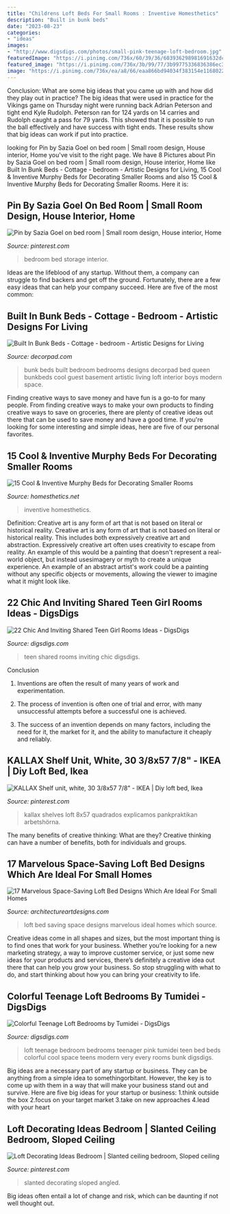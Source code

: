 ```yaml
---
title: "Childrens Loft Beds For Small Rooms : Inventive Homesthetics"
description: "Built in bunk beds"
date: "2023-08-23"
categories:
- "ideas"
images:
- "http://www.digsdigs.com/photos/small-pink-teenage-loft-bedroom.jpg"
featuredImage: "https://i.pinimg.com/736x/60/39/36/603936298981691632dc88b1d617ab4e.jpg"
featured_image: "https://i.pinimg.com/736x/3b/99/77/3b99775336836386ec3dab13cfe2d222.jpg"
image: "https://i.pinimg.com/736x/ea/a8/66/eaa866bd94034f383154e1168022c527--platform-bed-storage-platform-bedroom.jpg"
---
```



Conclusion: What are some big ideas that you came up with and how did they play out in practice?
The big ideas that were used in practice for the Vikings game on Thursday night were running back Adrian Peterson and tight end Kyle Rudolph. Peterson ran for 124 yards on 14 carries and Rudolph caught a pass for 79 yards. This showed that it is possible to run the ball effectively and have success with tight ends. These results show that big ideas can work if put into practice.

	

		
looking for Pin by Sazia Goel on bed room | Small room design, House interior, Home you've visit to the right page. We have 8 Pictures about Pin by Sazia Goel on bed room | Small room design, House interior, Home like Built In Bunk Beds - Cottage - bedroom - Artistic Designs for Living, 15 Cool &amp; Inventive Murphy Beds for Decorating Smaller Rooms and also 15 Cool &amp; Inventive Murphy Beds for Decorating Smaller Rooms. Here it is:
		
    
## Pin By Sazia Goel On Bed Room | Small Room Design, House Interior, Home

<img loading=lazy src="https://i.pinimg.com/736x/ea/a8/66/eaa866bd94034f383154e1168022c527--platform-bed-storage-platform-bedroom.jpg" onerror="this.onerror=null;this.src='https://tse1.mm.bing.net/th?id=OIP.WutVGnNiIiMHf-VwoPMXTgHaLH&amp;pid=15.1';" alt="Pin by Sazia Goel on bed room | Small room design, House interior, Home">

_Source: pinterest.com_

>bedroom bed storage interior. 

	

Ideas are the lifeblood of any startup. Without them, a company can struggle to find backers and get off the ground. Fortunately, there are a few easy ideas that can help your company succeed. Here are five of the most common: 

    
## Built In Bunk Beds - Cottage - Bedroom - Artistic Designs For Living

<img loading=lazy src="http://cdn.decorpad.com/photos/2014/01/01/9b94d35dbb36.jpg" onerror="this.onerror=null;this.src='https://tse4.mm.bing.net/th?id=OIP.6V8Luytdd7r2zn9IXrxFUwHaLH&amp;pid=15.1';" alt="Built In Bunk Beds - Cottage - bedroom - Artistic Designs for Living">

_Source: decorpad.com_

>bunk beds built bedroom bedrooms designs decorpad bed queen bunkbeds cool guest basement artistic living loft interior boys modern space. 

	

Finding creative ways to save money and have fun is a go-to for many people. From finding creative ways to make your own products to finding creative ways to save on groceries, there are plenty of creative ideas out there that can be used to save money and have a good time. If you're looking for some interesting and simple ideas, here are five of our personal favorites.

    
## 15 Cool &amp; Inventive Murphy Beds For Decorating Smaller Rooms

<img loading=lazy src="https://cdn.homesthetics.net/wp-content/uploads/2014/04/15-Cool-Inventive-Murphy-Beds-for-Decorating-Smaller-Rooms-homesthetics-12.jpg" onerror="this.onerror=null;this.src='https://tse3.mm.bing.net/th?id=OIP.CT8rtFnVtHDXP75JpOvoXAHaJ4&amp;pid=15.1';" alt="15 Cool &amp; Inventive Murphy Beds for Decorating Smaller Rooms">

_Source: homesthetics.net_

>inventive homesthetics. 

	

Definition: Creative art is any form of art that is not based on literal or historical reality.
Creative art is any form of art that is not based on literal or historical reality. This includes both expressively creative art and abstraction. Expressively creative art often uses creativity to escape from reality. An example of this would be a painting that doesn't represent a real-world object, but instead usesimagery or myth to create a unique experience. An example of an abstract artist's work could be a painting without any specific objects or movements, allowing the viewer to imagine what it might look like.

    
## 22 Chic And Inviting Shared Teen Girl Rooms Ideas - DigsDigs

<img loading=lazy src="https://www.digsdigs.com/photos/chic-and-inviting-shared-teen-girl-rooms-ideas-11.jpg" onerror="this.onerror=null;this.src='https://tse3.mm.bing.net/th?id=OIP.FbbFW2VVomJEEsWn5xfJmgHaLH&amp;pid=15.1';" alt="22 Chic And Inviting Shared Teen Girl Rooms Ideas - DigsDigs">

_Source: digsdigs.com_

>teen shared rooms inviting chic digsdigs. 

	

Conclusion
1. Inventions are often the result of many years of work and experimentation.
2. The process of invention is often one of trial and error, with many unsuccessful attempts before a successful one is achieved.

3. The success of an invention depends on many factors, including the need for it, the market for it, and the ability to manufacture it cheaply and reliably.

    
## KALLAX Shelf Unit, White, 30 3/8x57 7/8&quot; - IKEA | Diy Loft Bed, Ikea

<img loading=lazy src="https://i.pinimg.com/736x/60/39/36/603936298981691632dc88b1d617ab4e.jpg" onerror="this.onerror=null;this.src='https://tse1.mm.bing.net/th?id=OIP.toOvVMdSwgeDWlQ3fbULkQHaMR&amp;pid=15.1';" alt="KALLAX Shelf unit, white, 30 3/8x57 7/8&quot; - IKEA | Diy loft bed, Ikea">

_Source: pinterest.com_

>kallax shelves loft 8x57 quadrados explicamos pankpraktikan arbetshörna. 

	

The many benefits of creative thinking: What are they?
Creative thinking can have a number of benefits, both for individuals and groups.

    
## 17 Marvelous Space-Saving Loft Bed Designs Which Are Ideal For Small Homes

<img loading=lazy src="https://www.architectureartdesigns.com/wp-content/uploads/2016/01/6-50.jpg" onerror="this.onerror=null;this.src='https://tse3.mm.bing.net/th?id=OIP.xeoN89TWjSYrxbb2uBYZqQHaF0&amp;pid=15.1';" alt="17 Marvelous Space-Saving Loft Bed Designs Which Are Ideal For Small Homes">

_Source: architectureartdesigns.com_

>loft bed saving space designs marvelous ideal homes which source. 

	

Creative ideas come in all shapes and sizes, but the most important thing is to find ones that work for your business. Whether you’re looking for a new marketing strategy, a way to improve customer service, or just some new ideas for your products and services, there’s definitely a creative idea out there that can help you grow your business. So stop struggling with what to do, and start thinking about how you can bring your creativity to life.

    
## Colorful Teenage Loft Bedrooms By Tumidei - DigsDigs

<img loading=lazy src="http://www.digsdigs.com/photos/small-pink-teenage-loft-bedroom.jpg" onerror="this.onerror=null;this.src='https://tse1.mm.bing.net/th?id=OIP.t9LFxsuTELG5ByAMXiog-gHaEs&amp;pid=15.1';" alt="Colorful Teenage Loft Bedrooms by Tumidei - DigsDigs">

_Source: digsdigs.com_

>loft teenage bedroom bedrooms teenager pink tumidei teen bed beds colorful cool space teens modern very every rooms bunk digsdigs. 

	

Big ideas are a necessary part of any startup or business. They can be anything from a simple idea to somethingorbitant. However, the key is to come up with them in a way that will make your business stand out and survive. Here are five big ideas for your startup or business: 1.think outside the box 2.focus on your target market 3.take on new approaches 4.lead with your heart 
    
## Loft Decorating Ideas Bedroom | Slanted Ceiling Bedroom, Sloped Ceiling

<img loading=lazy src="https://i.pinimg.com/736x/3b/99/77/3b99775336836386ec3dab13cfe2d222.jpg" onerror="this.onerror=null;this.src='https://tse3.mm.bing.net/th?id=OIP.Ot3u_zs0PAu8MLVd1kfM0AHaKF&amp;pid=15.1';" alt="Loft Decorating Ideas Bedroom | Slanted ceiling bedroom, Sloped ceiling">

_Source: pinterest.com_

>slanted decorating sloped angled. 

	

Big ideas often entail a lot of change and risk, which can be daunting if not well thought out.

